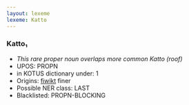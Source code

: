 ```yaml
---
layout: lexeme
lexeme: Katto
---
```


###  Katto₁

* _This rare proper noun overlaps more common *Katto* (roof)_
* UPOS:  PROPN
* in KOTUS dictionary under:  1
* Origins: [fiwikt](https://fi.wiktionary.org/wiki/Katto) finer 
* Possible NER class:  LAST
* Blacklisted:  PROPN-BLOCKING

